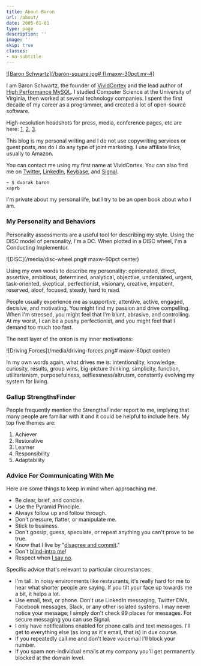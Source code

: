 ```yaml
---
title: About Baron
url: /about/
date: 2005-01-01
type: page
description: ''
image: ''
skip: true
classes:
- no-subtitle
---
```

[![Baron Schwartz](/baron-square.jpg# fl maxw-30pct mr-4)](/baron.jpg)

I am Baron Schwartz, the founder of [VividCortex](https://www.vividcortex.com/) and the lead author of [High Performance MySQL](http://www.highperfmysql.com/). I studied Computer Science at the University of Virginia, then worked at several technology companies. I spent the first decade of my career as a programmer, and created a lot of open-source software.

High-resolution headshots for press, media, conference pages, etc are here: [1](/baron.jpg), [2](/baron-2.jpg), [3](/baron-3.jpg).

This blog is my personal writing and I do not use copywriting services or guest
posts, nor do I do any type of joint marketing. I use affiliate links, usually to Amazon.

You can contact me using my first name at VividCortex. You can also find me on
[Twitter](http://twitter.com/xaprb), [LinkedIn](http://www.linkedin.com/in/xaprb),
[Keybase](https://keybase.io/xaprb), and [Signal](https://whispersystems.org/).

```sh
~ $ dvorak baron
xaprb
```

I'm private about my personal life, but I try to be an open book about who I am.

### My Personality and Behaviors

Personality assessments are a useful tool for describing my style.
Using the DISC model of personality, I'm a DC.  When plotted in a DISC wheel,
I'm a Conducting Implementor.

![DISC](/media/disc-wheel.png# maxw-60pct center)

Using my own words to describe my personality: opinionated, direct, assertive,
ambitious, determined, analytical, objective, understated, urgent,
task-oriented, skeptical, perfectionist, visionary, creative, impatient,
reserved, aloof, focused, steady, hard to read.

People usually experience me as supportive, attentive, active, engaged,
decisive, and motivating. You might find my passion and drive compelling.  When
I'm stressed, you might feel that I'm blunt, abrasive, and controlling. At my worst,
I can be a pushy perfectionist, and you might feel that I demand too much too
fast.

The next layer of the onion is my inner motivations:

![Driving Forces](/media/driving-forces.png# maxw-60pct center)

In my own words again, what drives me is: intentionality, knowledge, curiosity,
results, group wins, big-picture thinking, simplicity, function, utilitarianism,
purposefulness, selflessness/altruism, constantly evolving my system for living.

### Gallup StrengthsFinder

People frequently mention the StrengthsFinder report to me, implying that many
people are familiar with it and it could be helpful to include here. My top five
themes are:

1. Achiever
2. Restorative
3. Learner
4. Responsibility
5. Adaptability

### Advice For Communicating With Me

Here are some things to keep in mind when approaching me.

- Be clear, brief, and concise.
- Use the Pyramid Principle.
- Always follow up and follow through.
- Don't pressure, flatter, or manipulate me.
- Stick to business.
- Don't gossip, guess, speculate, or repeat anything you can't prove to be true.
- Know that I live by "[disagree and commit](http://tomtunguz.com/disagree-and-commit/)."
- Don't [blind-intro me](/blog/2014/02/23/respectful-introductions-recommendations/)!
- Respect when [I say no](/blog/effective-sales-outreach/).

Specific advice that's relevant to particular circumstances:

- I'm tall. In noisy
  environments like restaurants, it's really hard for me to hear what shorter people are
  saying. If you tilt your face up towards me a bit, it helps a lot.
- Use email, text, or phone. Don't use LinkedIn messaging, Twitter DMs, Facebook
  messages, Slack, or any other isolated systems. I may never notice your
  message; I simply don't check 99 places for messages. For secure messaging you
  can use Signal.
- I only have notifications enabled for phone calls and text messages. I'll get
  to everything else (as long as it's email, that is) in due course.
- If you repeatedly call me and don't leave voicemail I'll block your number.
- If you spam non-individual emails at my company you'll get permanently blocked
  at the domain level.
